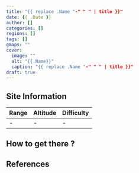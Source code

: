```yaml
---
title: "{{ replace .Name "-" " " | title }}"
date: {{ .Date }}
author: []
categories: []
regions: []
tags: []
gmaps: ""
cover:
  image: ""
  alt: "{{.Name}}"
  caption: "{{ replace .Name "-" " " | title }}"
draft: true
---
```


## Site Information

| Range | Altitude | Difficulty |
| --- | --- | --- |
| - | - | - |

## How to get there ?

## References